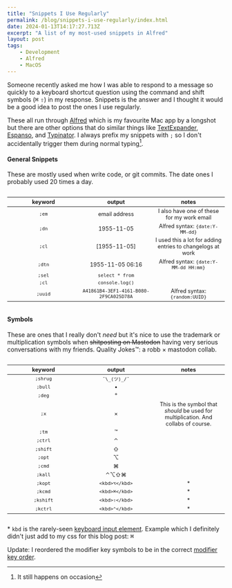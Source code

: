 ```yaml
---
title: "Snippets I Use Regularly"
permalink: /blog/snippets-i-use-regularly/index.html
date: 2024-01-13T14:17:27.713Z
excerpt: "A list of my most-used snippets in Alfred"
layout: post
tags:
    - Development
    - Alfred
    - MacOS
---
```


<style>
    th { width: 30%; }
    table { text-align: center; font-size: 0.9em; }
</style>

Someone recently asked me how I was able to respond to a message so quickly to a keyboard shortcut question using the command and shift symbols (<kbd>⌘</kbd> <kbd>⇧</kbd>) in my response. Snippets is the answer and I thought it would be a good idea to post the ones I use regularly.

These all run through [Alfred](https://www.alfredapp.com) which is my favourite Mac app by a longshot but there are other options that do similar things like [TextExpander](https://textexpander.com/), [Espanso](https://espanso.org/), and [Typinator](https://ergonis.com/typinator). I always prefix my snippets with `;` so I don't accidentally trigger them during normal typing[^1].

#### General Snippets

These are mostly used when write code, or git commits. The date ones I probably used 20 times a day.

<div style="overflow-x: auto">
<table>
    <thead>
        <tr>
            <th>keyword</th>
            <th>output</th>
            <th>notes</th>
        </tr>
    </thead>
    <tbody>
        <tr>
            <td><code>;em</code></td>
            <td>email address</td>
            <td>I also have one of these for my work email</td>
        </tr>
        <tr>
            <td><code>;dn</code></td>
            <td>1955-11-05</td>
            <td>Alfred syntax: <code>{date:Y-MM-dd}</code></td>
        </tr>
        <tr>
            <td><code>;cl</code></td>
            <td>[1955-11-05]</td>
            <td>I used this a lot for adding entries to changelogs at work</td>
        </tr>
        <tr>
            <td><code>;dtn</code></td>
            <td>1955-11-05 06:16</td>
            <td>Alfred syntax: <code>{date:Y-MM-dd HH:mm}</code></td>
        </tr>
        <tr>
            <td><code>;sel</code></td>
            <td><code>select * from</code></td>
            <td></td>
        </tr>
        <tr>
            <td><code>;cl</code></td>
            <td><code>console.log()</code></td>
            <td></td>
        </tr>
        <tr>
            <td><code>;uuid</code></td>
            <td><code>A41861B4-3EF1-4161-B080-2F9CA025D78A</code></td>
            <td>Alfred syntax: <code>{random:UUID}</code></td>
        </tr>
    </tbody>
</table>
</div>

#### Symbols

These are ones that I really don't _need_ but it's nice to use the trademark or multiplication symbols when ~~shitposting on Mastodon~~ having very serious conversations with my friends. Quality Jokes™: a robb × mastodon collab.

<div style="overflow-x: auto">
<table>
    <thead>
        <tr>
            <th>keyword</th>
            <th>output</th>
            <th>notes</th>
        </tr>
    </thead>
    <tbody>
        <tr>
            <td><code>;shrug</code></td>
            <td><code>¯\_(ツ)_/¯</code></td>
            <td></td>
        </tr>
        <tr>
            <td><code>;bull</code></td>
            <td>•</td>
            <td></td>
        </tr>
        <tr>
            <td><code>;deg</code></td>
            <td>°</td>
            <td></td>
        </tr>
        <tr>
            <td><code>;x</code></td>
            <td>×</td>
            <td>This is the symbol that <em>should</em> be used for multiplication. And collabs of course.</td>
        </tr>
        <tr>
            <td><code>;tm</code></td>
            <td>™</td>
            <td></td>
        </tr>
        <tr>
            <td><code>;ctrl</code></td>
            <td>⌃</td>
            <td></td>
        </tr>
        <tr>
            <td><code>;shift</code></td>
            <td>⇧</td>
            <td></td>
        </tr>
        <tr>
            <td><code>;opt</code></td>
            <td>⌥</td>
            <td></td>
        </tr>
        <tr>
            <td><code>;cmd</code></td>
            <td>⌘</td>
            <td></td>
        </tr>
        <tr>
            <td><code>;kall</code></td>
            <td>⌃⌥⇧⌘</td>
            <td></td>
        </tr>
        <tr>
            <td><code>;kopt</code></td>
            <td><code>&lt;kbd&gt;⌥&lt;/kbd&gt;</code></td>
            <td>*</td>
        </tr>
        <tr>
            <td><code>;kcmd</code></td>
            <td><code>&lt;kbd&gt;⌘&lt;/kbd&gt;</code></td>
            <td>*</td>
        </tr>
        <tr>
            <td><code>;kshift</code></td>
            <td><code>&lt;kbd&gt;⇧&lt;/kbd&gt;</code></td>
            <td>*</td>
        </tr>
        <tr>
            <td><code>;kctrl</code></td>
            <td><code>&lt;kbd&gt;⌃&lt;/kbd&gt;</code></td>
            <td>*</td>
        </tr>
    </tbody>
</table>
</div>

\* `kbd` is the rarely-seen [keyboard input element](https://developer.mozilla.org/en-US/docs/Web/HTML/Element/kbd). Example which I definitely didn't just add to my css for this blog post: <kbd>⌘</kbd>

Update: I reordered the modifier key symbols to be in the correct [modifier key order](https://leancrew.com/all-this/2017/11/modifier-key-order/).


[^1]: It still happens on occasion